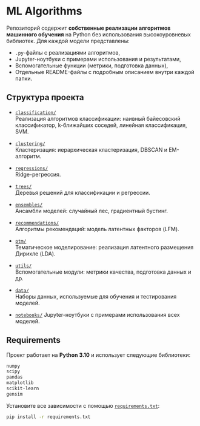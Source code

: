 # ML Algorithms 

Репозиторий содержит **собственные реализации алгоритмов машинного обучения** на Python без использования высокоуровневых библиотек. Для каждой модели представлены:

- `.py`-файлы с реализациями алгоритмов,
- Jupyter-ноутбуки с примерами использования и результатами,
- Вспомогательные функции (метрики, подготовка данных),
- Отдельные README-файлы с подробным описанием внутри каждой папки.

## Структура проекта

- [`classification/`](./classification)  
  Реализация алгоритмов классификации: наивный байесовский классификатор, k-ближайших соседей, линейная классификация, SVM.

- [`clustering/`](./clustering)  
  Кластеризация: иерархическая кластеризация, DBSCAN и EM-алгоритм.

- [`regressions/`](./regressions)  
  Ridge-регрессия.

- [`trees/`](./trees)  
  Деревья решений для классификации и регрессии.

- [`ensembles/`](./ensembles)  
  Ансамбли моделей: случайный лес, градиентный бустинг.

- [`recommendations/`](./recommendations)  
  Алгоритмы рекомендаций: модель латентных факторов (LFM).

- [`ptm/`](./ptm)  
  Тематическое моделирование: реализация латентного размещения Дирихле (LDA).

- [`utils/`](./utils)  
  Вспомогательные модули: метрики качества, подготовка данных и др.

- [`data/`](./data)  
  Наборы данных, используемые для обучения и тестирования моделей.

- [`notebooks/`](./notebooks)
  Jupyter-ноутбуки с примерами использования всех моделей. 


## Requirements

Проект работает на **Python 3.10** и использует следующие библиотеки:

```txt
numpy
scipy
pandas
matplotlib
scikit-learn
gensim
```
Установите все зависимости с помощью [`requirements.txt`](./requirements.txt):

```bash
pip install -r requirements.txt
```

